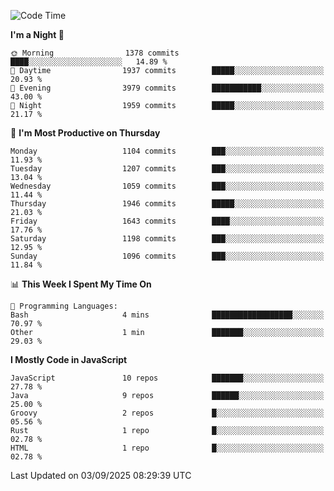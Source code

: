 <!--START_SECTION:waka-->
![Code Time](http://img.shields.io/badge/Code%20Time-1%2C359%20hrs%205%20mins-blue)

**I'm a Night 🦉** 

```text
🌞 Morning                1378 commits        ████░░░░░░░░░░░░░░░░░░░░░   14.89 % 
🌆 Daytime                1937 commits        █████░░░░░░░░░░░░░░░░░░░░   20.93 % 
🌃 Evening                3979 commits        ███████████░░░░░░░░░░░░░░   43.00 % 
🌙 Night                  1959 commits        █████░░░░░░░░░░░░░░░░░░░░   21.17 % 
```
📅 **I'm Most Productive on Thursday** 

```text
Monday                   1104 commits        ███░░░░░░░░░░░░░░░░░░░░░░   11.93 % 
Tuesday                  1207 commits        ███░░░░░░░░░░░░░░░░░░░░░░   13.04 % 
Wednesday                1059 commits        ███░░░░░░░░░░░░░░░░░░░░░░   11.44 % 
Thursday                 1946 commits        █████░░░░░░░░░░░░░░░░░░░░   21.03 % 
Friday                   1643 commits        ████░░░░░░░░░░░░░░░░░░░░░   17.76 % 
Saturday                 1198 commits        ███░░░░░░░░░░░░░░░░░░░░░░   12.95 % 
Sunday                   1096 commits        ███░░░░░░░░░░░░░░░░░░░░░░   11.84 % 
```


📊 **This Week I Spent My Time On** 

```text
💬 Programming Languages: 
Bash                     4 mins              ██████████████████░░░░░░░   70.97 % 
Other                    1 min               ███████░░░░░░░░░░░░░░░░░░   29.03 % 
```

**I Mostly Code in JavaScript** 

```text
JavaScript               10 repos            ███████░░░░░░░░░░░░░░░░░░   27.78 % 
Java                     9 repos             ██████░░░░░░░░░░░░░░░░░░░   25.00 % 
Groovy                   2 repos             █░░░░░░░░░░░░░░░░░░░░░░░░   05.56 % 
Rust                     1 repo              █░░░░░░░░░░░░░░░░░░░░░░░░   02.78 % 
HTML                     1 repo              █░░░░░░░░░░░░░░░░░░░░░░░░   02.78 % 
```




 Last Updated on 03/09/2025 08:29:39 UTC
<!--END_SECTION:waka-->
